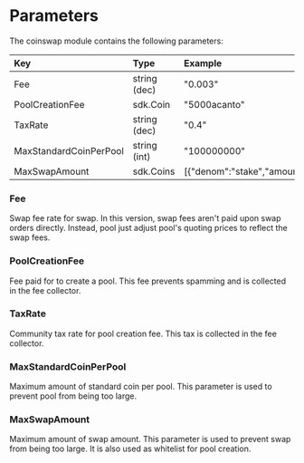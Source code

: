 <!--
order: 4
-->

# Parameters

The coinswap module contains the following parameters:

| Key                    | Type         | Example                                |
|:-----------------------|:-------------|:---------------------------------------|
| Fee                    | string (dec) | "0.003"                                |
| PoolCreationFee        | sdk.Coin     | "5000acanto"                           |
| TaxRate                | string (dec) | "0.4"                                  |
| MaxStandardCoinPerPool | string (int) | "100000000"                            |
| MaxSwapAmount          | sdk.Coins    | [{"denom":"stake","amount":"1000000"}] |

### Fee
Swap fee rate for swap. In this version, swap fees aren't paid upon swap orders directly. Instead, pool just adjust pool's quoting prices to reflect the swap fees.

### PoolCreationFee
Fee paid for to create a pool. This fee prevents spamming and is collected in the fee collector.

### TaxRate
Community tax rate for pool creation fee. This tax is collected in the fee collector.

### MaxStandardCoinPerPool
Maximum amount of standard coin per pool. This parameter is used to prevent pool from being too large.

### MaxSwapAmount
Maximum amount of swap amount. This parameter is used to prevent swap from being too large. It is also used as whitelist for pool creation.